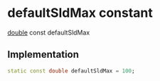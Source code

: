 


# defaultSldMax constant






[double](https://api.flutter.dev/flutter/dart-core/double-class.html) const defaultSldMax
  







## Implementation

```dart
static const double defaultSldMax = 100;


```








